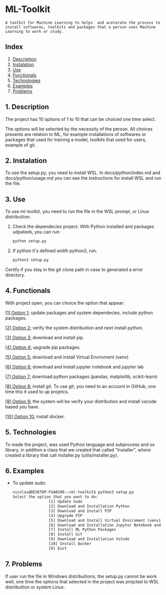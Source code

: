 # ML-Toolkit

    A toolkit for Machine Learning to helps  and acelerate the process to install softwares, toolkits and packages that a person uses Machine Learning to work or study.

## Index
1. [Description](#description)
2. [Instalation](#instalation)
3. [Use](#use)
4. [Functionals](#functionals)
5. [Technologies](#technologies)
6. [Examples](#examples)
7. [Problems](#problems)

## 1. Description
The project has 10 options of 1 to 10 that can be choiced one time select.

The options will be selected by the necessity of the person. All choices presents are relation to ML, for example installations of softwares or packages that used for training a model, toolkits that used for users, example of git.

## 2. Instalation
To use the setup.py, you need to install WSL. In <a>docs/python/index.md</a> and <a> docs/python/usage.md </a> you can see the instructions for install WSL and run the file.

## 3. Use
To use ml-toolkit, you need to run the file in the WSL prompt, or Linux distribuition.

1. Check the dependecies project. With Python installed and packages udpateds, you can run:
    ```bash
    python setup.py
2. If python it's defined width python3, run:
    ```bash
    python3 setup.py
Certify if you stay in the git clone path in case to generated a error directory.

## 4. Functionals

With project open, you can choice the option that appear:

<u>[1] Option 1:</u> update packages and system dependecies, include python packages.

<u>[2] Option 2:</u> verify the system distribuition and next install python.

<u>[3] Option 3:</u> download and install pip.

<u>[4] Option 4:</u> upgrade pip packages.

<u>[5] Option 5:</u> download and install Virtual Enviroment (venv)

<u>[6] Option 6:</u> download and install jupyter notebook and jupyter lab

<u>[7] Option 7:</u> download python packages (pandas, matplotlib, scikit-learn)

<u>[8] Option 8:</u> install git. To use git, you need to an account in GitHub, one time this it used to up projetcs.

<u>[9] Option 9:</u> the system will be verify your distribution and install vscode based you have.

<u>[10] Option 10:</u> install docker. 

## 5. Technologies

To made the project, was used Python language and subprocess and os library, in addition a class that we created that called "Installer", where created a library that call installer.py (utils/installer.py).

## 6. Examples

- To update sudo:
    ```bash
    nicolas@DESKTOP-FSA8S98:~/ml-toolkit$ python3 setup.py
    Select the option that you want to do:
                    [1] Update Sudo
                    [2] Download and Installation Python
                    [3] Download and Install PIP
                    [4] Upgrade PIP
                    [5] Download and Install Virtual Enviroment (venv)
                    [6] Download and Installation Jupyter Notebook and Lab
                    [7] Install ML Python Packages
                    [8] Install Git
                    [9] Download and Installation VsCode
                    [10] Install Docker
                    [0] Exit

## 7. Problems

If user run the file in Windows distribuitions, the setup.py cannot be work well, one time the options that selected in the project was projcted to WSL distribuition or system Linux.
